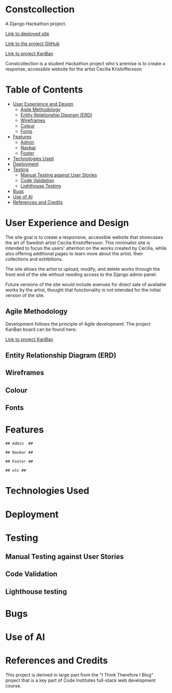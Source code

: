 # Constcollection

A Django Hackathon project.

[Link to deployed site](https://hackathon-constcollection-e94b800f4c67.herokuapp.com/)

[Link to the project GitHub](!https://github.com/SourTarte/hackathon-project-constcollection)

[Link to project KanBan](https://github.com/users/SourTarte/projects/7)

Constcollection is a student Hackathon project who's premise is to create a response, accessible website for the artist Cecilia Kristoffersson.


<images>


# Table of Contents

- [User Experience and Design](#user-experience-and-design)
    - [Agile Methodology](#agile-methodology)
    - [Entity Relationship Diagram (ERD)](#entity-relationship-diagram-erd)
    - [Wireframes](#wireframes)
    - [Colour](#colour)
    - [Fonts](#fonts)
- [Features](#features)
    - [Admin](#admin)
    - [Navbar](#navbar)
    - [Footer](#footer)
- [Technologies Used](#technologies-used)
- [Deployment](#deployment)
- [Testing](#testing)
    - [Manual Testing against User Stories](#manual-testing-against-user-stories)
    - [Code Validation](#code-validation)
    - [Lighthouse Testing](#lighthouse-testing)
- [Bugs](#bugs)
- [Use of AI](#use-of-ai)
- [References and Credits](#references-and-credits)


# User Experience and Design

The site goal is to create a responsive, accessible website that showcases the art of Swedish artist Cecilia Kristoffersson. This minimalist site is intended to focus the users' attention on the works created by Cecilia, while also offering additional pages to learn more about the artist, their collections and exhibitions.

The site allows the artist to upload, modify, and delete works through the front end of the site without needing access to the Django admin panel.

Future versions of the site would include avenues for direct sale of available works by the artist, thought that functionality is not intended for the initial version of the site.

## Agile Methodology ##

Development follows the principle of Agile development. The project KanBan board can be found here:

[Link to project KanBan](https://github.com/users/SourTarte/projects/7)

## Entity Relationship Diagram (ERD) ##


## Wireframes ##


## Colour ##


## Fonts ##


# Features #

    ## Admin  ##

    ## Navbar ##

    ## Footer ##

    ## etc ##


# Technologies Used #

# Deployment #

# Testing #

## Manual Testing against User Stories ##

## Code Validation ##

## Lighthouse testing ##

# Bugs #

# Use of AI #

# References and Credits #


This project is derived in large part from the "I Think Therefore I Blog" project that is a key part of Code Institutes full-stack web development course.